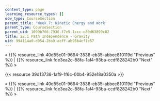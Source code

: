```yaml
---
content_type: page
learning_resource_types: []
ocw_type: CourseSection
parent_title: 'Week 7: Kinetic Energy and Work'
parent_type: CourseSection
parent_uid: 1099b766-7930-f7e5-1ccc-c80d63899c02
title: 22.1 Path Independence - Gravity
uid: 994114a0-d054-2ba9-aeff-ab95b4cf1e57
---
```


« {{% resource_link 40d55c01-9694-3538-eb35-abbec810119d "Previous" %}} | {{% resource_link fde3ea2c-88fa-1af4-93ba-ccdf828242b0 "Next" %}} »

{{< resource 39d13736-1af9-1f6c-00b4-952e18a0350a >}}

« {{% resource_link 40d55c01-9694-3538-eb35-abbec810119d "Previous" %}} | {{% resource_link fde3ea2c-88fa-1af4-93ba-ccdf828242b0 "Next" %}} »